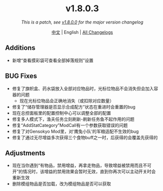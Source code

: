 ﻿<h1 align="center">v1.8.0.3</h1>

<div align="center">

*This is a patch, see [v1.8.0.0](v1.8.0.0.md) for the major version changelog*

[中文](../zh/v1.8.0.3.md) | English | [All Changelogs](../../ChangeLog-en.md)

</div>

## Additions

- 新增“查看摸彩袋可查看全部掉落规则”设置

## BUG Fixes

- 修复了旗帜盒、药水袋放入全部对应物品时，光标位物品不会消失但会加入容器的问题
  - 现在光标位物品会正确地消失（或扣除对应数量）
- 修复了“储存管理器是否显示合成配方”状态在重进时会重置的bug
- 现在总控面板里的配置控制中心可以调整全部的配置
- 修复多人模式下，渔夫任务立刻刷新-刷新任务鱼不起作用的问题
- 修复“AddStatCategory”ModCall有一个参数获取错误的问题
- 修复了对Gensokyo Mod里，对‘鹰兔小队’的军粮适配不生效的bug
- 修复了通过无尽增益多次获得三个食物buff之一时，后获得的会覆盖先获得的

## Adjustments

- 现在当你遇到“有物品，禁用增益，再拿走物品，导致增益被禁用而且不可开”的情况时，该增益的禁用效果会暂时无效，直到你再次可以主动开关时会重新生效
- 删除模组物品是否加载，改为模组物品是否可以获取
